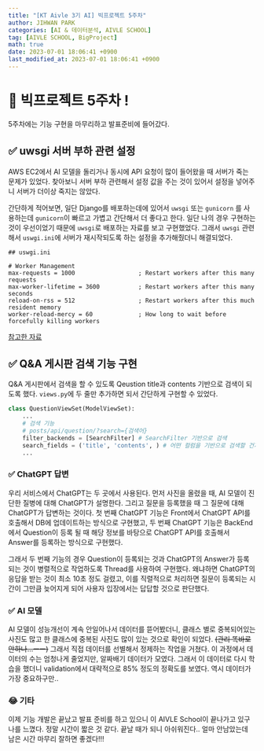 ```yaml
---
title: "[KT Aivle 3기 AI] 빅프로젝트 5주차"
author: JIHWAN PARK
categories: [AI & 데이터분석, AIVLE SCHOOL]
tag: [AIVLE SCHOOL, BigProject]
math: true
date: 2023-07-01 18:06:41 +0900
last_modified_at: 2023-07-01 18:06:41 +0900
---
```


# 🌟 빅프로젝트 5주차 !

5주차에는 기능 구현을 마무리하고 발표준비에 들어갔다.

## ✅ uwsgi 서버 부하 관련 설정

AWS EC2에서 AI 모델을 돌리거나 동시에 API 요청이 많이 들어왔을 때 서버가 죽는 문제가 있었다. 찾아보니 서버 부하 관련해서 설정 값을 주는 것이 있어서 설정을 넣어주니 서버가 더이상 죽지는 않았다.

간단하게 적어보면, 일단 Django를 배포하는데에 있어서 `uwsgi` 또는 `gunicorn` 를 사용하는데 `gunicorn`이 빠르고 가볍고 간단해서 더 좋다고 한다. 일단 나의 경우 구현하는 것이 우선이었기 때문에 `uwsgi`로 배포하는 자료를 보고 구현했었다. 그래서 `uwsgi` 관련해서 `uswgi.ini`에 서버가 재시작되도록 하는 설정을 추가해줬더니 해결되었다.

```
## uswgi.ini

# Worker Management
max-requests = 1000                  ; Restart workers after this many requests
max-worker-lifetime = 3600           ; Restart workers after this many seconds
reload-on-rss = 512                  ; Restart workers after this much resident memory
worker-reload-mercy = 60             ; How long to wait before forcefully killing workers
```

[참고한 자료](https://levelup.gitconnected.com/the-experience-of-solving-memory-leak-of-django-uwsgi-nginx-aws-cdb998244cfb)

## ✅ Q&A 게시판 검색 기능 구현

Q&A 게시판에서 검색을 할 수 있도록 Qeustion title과 contents 기반으로 검색이 되도록 했다. `views.py`에 두 줄만 추가하면 되서 간단하게 구현할 수 있었다.

```python
class QuestionViewSet(ModelViewSet):
    ...
    # 검색 기능
    # posts/api/question/?search={검색어}
    filter_backends = [SearchFilter] # SearchFilter 기반으로 검색
    search_fields = ('title', 'contents', ) # 어떤 컬럼을 기반으로 검색할 건지 튜플 형식으로 작성
    ...
```

### ✅ ChatGPT 답변

우리 서비스에서 ChatGPT는 두 곳에서 사용된다. 먼저 사진을 올렸을 때, AI 모델이 진단한 질병에 대해 ChatGPT가 설명한다. 그리고 질문을 등록했을 때 그 질문에 대해 ChatGPT가 답변하는 것이다. 첫 번째 ChatGPT 기능은 Front에서 ChatGPT API를 호출해서 DB에 업데이트하는 방식으로 구현했고, 두 번째 ChatGPT 기능은 BackEnd에서 Question이 등록 될 때 해당 정보를 바탕으로 ChatGPT API를 호출해서 Answer를 등록하는 방식으로 구현했다.

그래서 두 번째 기능의 경우 Question이 등록되는 것과 ChatGPT의 Answer가 등록되는 것이 병렬적으로 작업하도록 Thread를 사용하여 구현했다. 왜냐하면 ChatGPT의 응답을 받는 것이 최소 10초 정도 걸렸고, 이를 직렬적으로 처리하면 질문이 등록되는 시간이 그만큼 늦어지게 되어 사용자 입장에서는 답답할 것으로 판단했다.

### ✅ AI 모델

AI 모델이 성능개선이 계속 안일어나서 데이터를 뜯어봤더니, 클래스 별로 중복되어있는 사진도 많고 한 클래스에 중복된 사진도 많이 있는 것으로 확인이 되었다. ~~(관리 똑바로 안하나...ㅡㅡ)~~ 그래서 직접 데이터를 선별해서 정제하는 작업을 거쳤다. 이 과정에서 데이터의 수는 엄청나게 줄었지만, 알짜배기 데이터가 모였다. 그래서 이 데이터로 다시 학습을 했더니 validation에서 대략적으로 85% 정도의 정확도를 보였다. 역시 데이터가 가장 중요하구만..

### 😂 기타

이제 기능 개발은 끝났고 발표 준비를 하고 있으니 이 AIVLE School이 끝나가고 있구나를 느꼈다. 정말 시간이 짧은 것 같다. 끝날 때가 되니 아쉬워진다.. 얼마 안남았는데 남은 시간 마무리 잘하면 좋겠다!!!
